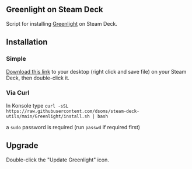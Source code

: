 ## Greenlight on Steam Deck

Script for installing [Greenlight](https://github.com/unknownskl/greenlight) on Steam Deck.

## Installation

### Simple

[Download this link](https://raw.githubusercontent.com/dsoms/steam-deck-utils/main/Greenlight/Install-Greenlight.desktop) to your desktop (right click and save file) on your Steam Deck, then double-click it.

### Via Curl

In Konsole type `curl -sSL https://raw.githubusercontent.com/dsoms/steam-deck-utils/main/Greenlight/install.sh | bash`

a `sudo` password is required (run `passwd` if required first)

## Upgrade

Double-click the "Update Greenlight" icon.
